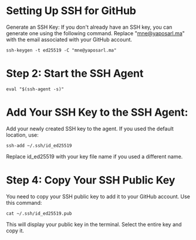 # Setting Up SSH for GitHub
Generate an SSH Key: If you don't already have an SSH key, you can generate one using the following command. 
Replace "mne@yaposarl.ma" with the email associated with your GitHub account.

```shell
ssh-keygen -t ed25519 -C "mne@yaposarl.ma"
```

# Step 2: Start the SSH Agent

```shell
eval "$(ssh-agent -s)"
```

# Add Your SSH Key to the SSH Agent: 
Add your newly created SSH key to the agent. 
If you used the default location, use:

```shell
ssh-add ~/.ssh/id_ed25519
```

Replace id_ed25519 with your key file name if you used a different name.

# Step 4: Copy Your SSH Public Key
You need to copy your SSH public key to add it to your GitHub account. Use this command:

```shell
cat ~/.ssh/id_ed25519.pub
```

This will display your public key in the terminal. Select the entire key and copy it.
